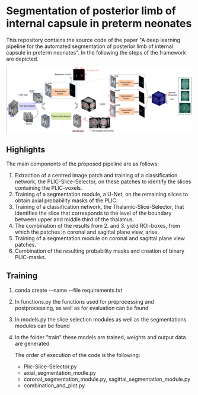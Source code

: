# Segmentation of posterior limb of internal capsule in preterm neonates

This repository contains the source code of the paper "A deep learning pipeline for the automated segmentation of posterior limb of internal
capsule in preterm neonates". In the following the steps of the framework are depicted.

<img src="./pipeline_diagram.png">

## Highlights
The main components of the proposed pipeline are as follows:

1. Extraction of a centred image patch and training of a classification network, the PLIC-Slice-Selector, on these patches to identify the slices containing the PLIC-voxels.
2. Training of a segmentation module, a U-Net, on the remaining slices to obtain axial probability masks of the PLIC.
3. Training of a classification network, the Thalamic-Slice-Selector, that identifies the slice that corresponds to the level of the boundary between upper and middle third of the thalamus.
4. The combination of the results from 2. and 3. yield ROI-boxes, from which the patches in coronal and sagittal plane view, arise.  
5. Training of a segmentation module on coronal and sagittal plane view patches. 
6. Combination of the resulting probability masks and creation of binary PLIC-masks.



## Training
1. conda create --name <env> --file requirements.txt
2. In functions.py the functions used for preprocessing and postprocessing, as well as for evaluation can be found
3. In models.py the slice selection modules as well as the segmentations modules can be found
4. In the folder "train" these models are trained, weights and output data are generated. 
 

   The order of execution of the code is the following:
   * Plic-Slice-Selector.py
   * axial_segmentation_modle.py
   * coronal_segmentation_module.py, sagittal_segmentation_module.py
   * combination_and_plot.py
